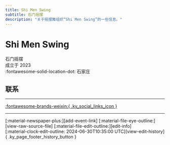 ```yaml
---
title: Shi Men Swing
subtitle: 石门摇摆
description: "关于摇摆舞组织“Shi Men Swing”的一些信息。"
---
```


# Shi Men Swing

石门摇摆  
成立于 2023  
:fontawesome-solid-location-dot: 石家庄  


## 联系


---

 [:fontawesome-brands-weixin:{ .ky_social_links_icon }](# "石门摇摆Swing")

---

<div class="ky_page_footer" markdown>
<div class="ky_page_footer_trailing" markdown="span">
[:material-newspaper-plus:][add-event-link]
[:material-file-eye-outline:][view-raw-source-file]
[:material-file-edit-outline:][edit-info]
</div>
<div class="ky_page_footer_leading" markdown="span">
[:material-clock-edit-outline: 2024-06-30T10:35:00 UTC][view-edit-history]{ .ky_page_footer_history_button }
</div>
</div>

[add-event-link]: https://github.com/swingdance/events/issues/new?assignees=&labels=add+event&projects=&template=02-add_entity.yml&title=Add%20Event%3A%20zh_CN%20%E2%80%A2%20%3CName%3E&region=zh_CN&province=Hebei&city=Shijiazhuang&org_id=shi-men-swing "添加活动"
[view-raw-source-file]: https://github.com/swingdance/orgs/blob/main/zh_CN/shi-men-swing.json "查看原始源文件"
[edit-info]: https://github.com/swingdance/orgs/issues/new?assignees=&labels=update+org&projects=&template=03-update_entity.yml&title=Update%20Org%3A%20zh_CN%20%E2%80%A2%20Shi%20Men%20Swing&region=zh_CN&id=shi-men-swing&name=Shi%20Men%20Swing "编辑信息"

[view-edit-history]: https://github.com/swingdance/orgs/commits/main/zh_CN/shi-men-swing.json "查看编辑历史"
